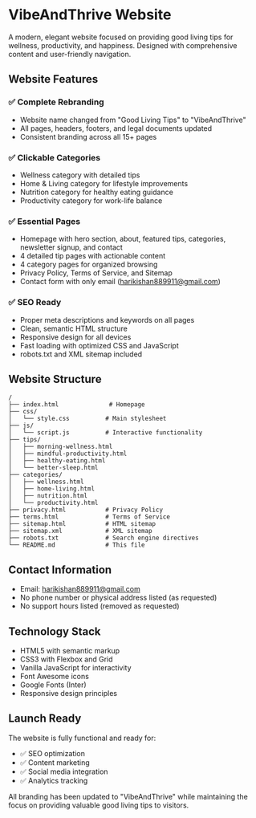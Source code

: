 # VibeAndThrive Website

A modern, elegant website focused on providing good living tips for wellness, productivity, and happiness. Designed with comprehensive content and user-friendly navigation.

## Website Features

### ✅ Complete Rebranding
- Website name changed from "Good Living Tips" to "VibeAndThrive"
- All pages, headers, footers, and legal documents updated
- Consistent branding across all 15+ pages

### ✅ Clickable Categories
- Wellness category with detailed tips
- Home & Living category for lifestyle improvements  
- Nutrition category for healthy eating guidance
- Productivity category for work-life balance

### ✅ Essential Pages
- Homepage with hero section, about, featured tips, categories, newsletter signup, and contact
- 4 detailed tip pages with actionable content
- 4 category pages for organized browsing
- Privacy Policy, Terms of Service, and Sitemap
- Contact form with only email (harikishan889911@gmail.com)

### ✅ SEO Ready
- Proper meta descriptions and keywords on all pages
- Clean, semantic HTML structure
- Responsive design for all devices
- Fast loading with optimized CSS and JavaScript
- robots.txt and XML sitemap included

## Website Structure

```
/
├── index.html              # Homepage
├── css/
│   └── style.css          # Main stylesheet
├── js/
│   └── script.js          # Interactive functionality
├── tips/
│   ├── morning-wellness.html
│   ├── mindful-productivity.html
│   ├── healthy-eating.html
│   └── better-sleep.html
├── categories/
│   ├── wellness.html
│   ├── home-living.html
│   ├── nutrition.html
│   └── productivity.html
├── privacy.html           # Privacy Policy
├── terms.html             # Terms of Service
├── sitemap.html           # HTML sitemap
├── sitemap.xml            # XML sitemap
├── robots.txt             # Search engine directives
└── README.md              # This file
```

## Contact Information
- Email: harikishan889911@gmail.com
- No phone number or physical address listed (as requested)
- No support hours listed (removed as requested)

## Technology Stack
- HTML5 with semantic markup
- CSS3 with Flexbox and Grid
- Vanilla JavaScript for interactivity
- Font Awesome icons
- Google Fonts (Inter)
- Responsive design principles

## Launch Ready
The website is fully functional and ready for:
- ✅ SEO optimization
- ✅ Content marketing
- ✅ Social media integration
- ✅ Analytics tracking

All branding has been updated to "VibeAndThrive" while maintaining the focus on providing valuable good living tips to visitors.
